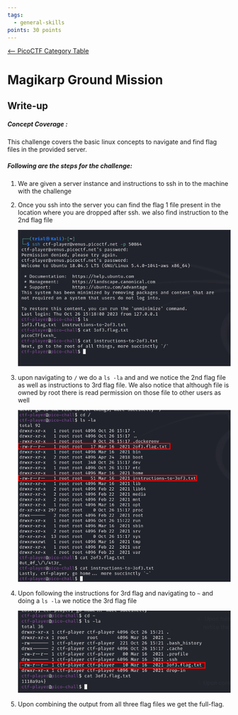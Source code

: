 ```yaml
---
tags:
  - general-skills
points: 30 points
---
```


[<-- PicoCTF Category Table](../../README.md#2-picoctf)

# Magikarp Ground Mission

## Write-up
##### Concept Coverage :
This challenge covers the basic linux concepts to navigate and find flag files in the provided server. 

##### Following are the steps for the challenge: 
1. We are given a server instance and instructions to ssh in to the machine with the challenge
2. Once you ssh into the server you can find the flag 1 file present in the location where you are dropped after ssh. we also find instruction to the 2nd flag file
    
    ![flag-1](../assets/magikarp-ground/flag-1.png)
    
3. upon navigating to `/` we do a `ls -la` and and we notice the 2nd flag file as well as instructions to 3rd flag file. We also notice that although file is owned by root there is read permission on those file to other users as well
    
    ![flag-2](../assets/magikarp-ground/flag-2.png)
    
4.  Upon following the instructions for 3rd flag and navigating to `~` and doing a `ls -la` we notice the 3rd flag file
    
    ![flag-3](../assets/magikarp-ground/flag-3.png)
    
5. Upon combining the output from all three flag files we get the full-flag.